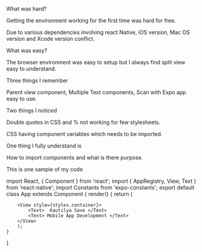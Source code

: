 What was hard?

Getting the environment working for the first time was hard for free.

Due to various dependencies involving react Native, iOS version, Mac OS version and Xcode version conflict.

What was easy?

The browser environment was easy to setup but I always find split view easy to understand.

Three things I remember

Parent view component, Multiple Text components, Scan with Expo app easy to use.

Two things I noticed

Double quotes in CSS and % not working for few stylesheets.

CSS having component variables which needs to be imported.

One thing I fully understand is

How to import components and what is there purpose.

This is one sample of my code

import React, { Component } from 'react';
import { AppRegistry, View, Text } from 'react-native';
import Constants from 'expo-constants';
export default class App extends Component {
render() {
return (

        <View style={styles.container}>
            <Text>  Kautilya Save </Text>
            <Text> Mobile App Development </Text>
        </View>
        );
    }

}
